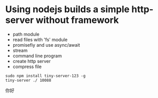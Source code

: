 # Using nodejs builds a simple http-server without framework

- path module
- read files with 'fs' module
- promisefiy and use async/await
- stream
- command line program
- create http server
- compress file

```
sudo npm install tiny-server-123 -g
tiny-server ./ 10088
```
你好
